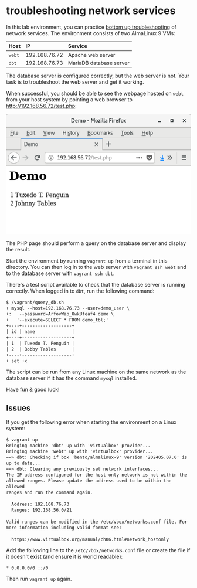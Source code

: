 # troubleshooting network services

In this lab environment, you can practice [bottom up troubleshooting](https://hogenttin.github.io/linux-training-hogent/opslinux/troubleshooting/) of network services. The environment consists of two AlmaLinux 9 VMs:

| Host   | IP            | Service                 |
| :----- | :------------ | :---------------------- |
| `webt` | 192.168.76.72 | Apache web server       |
| `dbt`  | 192.168.76.73 | MariaDB database server |

The database server is configured correctly, but the web server is not. Your task is to troubleshoot the web server and get it working.

When successful, you should be able to see the webpage hosted on `webt` from your host system by pointing a web browser to <http://192.168.56.72/test.php>:

![PHP application running on webt](result.png)

The PHP page should perform a query on the database server and display the result.

Start the environment by running `vagrant up` from a terminal in this directory. You can then log in to the web server with `vagrant ssh webt` and to the database server with `vagrant ssh dbt`.

There's a test script available to check that the database server is running correctly. When logged in to `dbt`, run the following command:

```console
$ /vagrant/query_db.sh
+ mysql --host=192.168.76.73 --user=demo_user \
+:   --password=ArfovWap_OwkUfeaf4 demo \
+   '--execute=SELECT * FROM demo_tbl;'
+----+-------------------+
| id | name              |
+----+-------------------+
| 1  | Tuxedo T. Penguin |
| 2  | Bobby Tables      |
+----+-------------------+
+ set +x
```

The script can be run from any Linux machine on the same network as the database server if it has the command `mysql` installed.

Have fun & good luck!

## Issues

If you get the following error when starting the environment on a Linux system:

```console
$ vagrant up
Bringing machine 'dbt' up with 'virtualbox' provider...
Bringing machine 'webt' up with 'virtualbox' provider...
==> dbt: Checking if box 'bento/almalinux-9' version '202405.07.0' is up to date...
==> dbt: Clearing any previously set network interfaces...
The IP address configured for the host-only network is not within the
allowed ranges. Please update the address used to be within the allowed
ranges and run the command again.

  Address: 192.168.76.73
  Ranges: 192.168.56.0/21

Valid ranges can be modified in the /etc/vbox/networks.conf file. For
more information including valid format see:

  https://www.virtualbox.org/manual/ch06.html#network_hostonly
```

Add the following line to the `/etc/vbox/networks.conf` file or create the file if it doesn't exist (and ensure it is world readable):

```text
* 0.0.0.0/0 ::/0
```

Then run `vagrant up` again.
